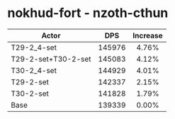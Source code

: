 # nokhud-fort - nzoth-cthun
| Actor | DPS | Increase |
|---|:---:|:---:|
|T29-2_4-set|145976|4.76%|
|T29-2-set+T30-2-set|145083|4.12%|
|T30-2_4-set|144929|4.01%|
|T29-2-set|142337|2.15%|
|T30-2-set|141828|1.79%|
|Base|139339|0.00%|
